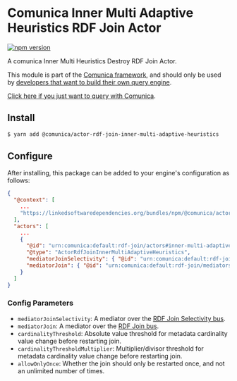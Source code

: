 # Comunica Inner Multi Adaptive Heuristics RDF Join Actor

[![npm version](https://badge.fury.io/js/%40comunica%2Factor-rdf-join-inner-multi-adaptive-heuristics.svg)](https://www.npmjs.com/package/@comunica/actor-rdf-join-inner-multi-adaptive-heuristics)

A comunica Inner Multi Heuristics Destroy RDF Join Actor.

This module is part of the [Comunica framework](https://github.com/comunica/comunica),
and should only be used by [developers that want to build their own query engine](https://comunica.dev/docs/modify/).

[Click here if you just want to query with Comunica](https://comunica.dev/docs/query/).

## Install

```bash
$ yarn add @comunica/actor-rdf-join-inner-multi-adaptive-heuristics
```

## Configure

After installing, this package can be added to your engine's configuration as follows:
```json
{
  "@context": [
    ...
    "https://linkedsoftwaredependencies.org/bundles/npm/@comunica/actor-rdf-join-inner-multi-adaptive-heuristics/^0.0.0/components/context.jsonld"
  ],
  "actors": [
    ...
    {
      "@id": "urn:comunica:default:rdf-join/actors#inner-multi-adaptive-heuristics",
      "@type": "ActorRdfJoinInnerMultiAdaptiveHeuristics",
      "mediatorJoinSelectivity": { "@id": "urn:comunica:default:rdf-join-selectivity/mediators#main" },
      "mediatorJoin": { "@id": "urn:comunica:default:rdf-join/mediators#main" }
    }
  ]
}
```

### Config Parameters

* `mediatorJoinSelectivity`: A mediator over the [RDF Join Selectivity bus](https://github.com/comunica/comunica/tree/master/packages/bus-rdf-join-selectivity).
* `mediatorJoin`: A mediator over the [RDF Join bus](https://github.com/comunica/comunica/tree/master/packages/bus-rdf-join).
* `cardinalityThreshold`: Absolute value threshold for metadata cardinality value change before restarting join.
* `cardinalityThresholdMultiplier`: Multiplier/divisor threshold for metadata cardinality value change before restarting join.
* `allowOnlyOnce`: Whether the join should only be restarted once, and not an unlimited number of times.
